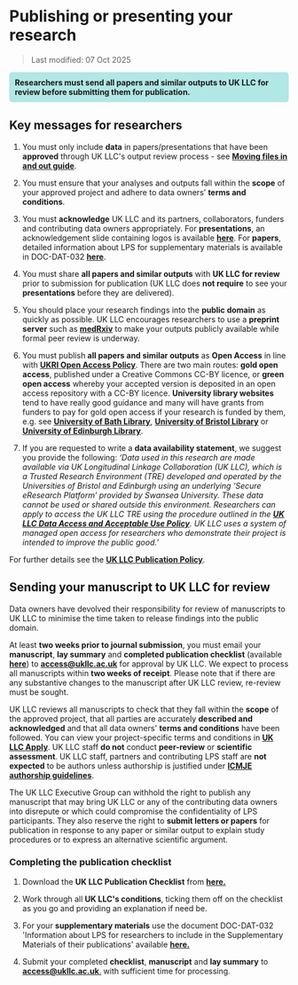 # Publishing or presenting your research
> Last modified: 07 Oct 2025
<div style="background-color: rgba(0, 178, 169, 0.3); padding: 10px; border-radius: 5px;"><strong>Researchers must send all papers and similar outputs to UK LLC for review before submitting them for publication.</strong></div style>


## Key messages for researchers
1. You must only include **data** in papers/presentations that have been **approved** through UK LLC's output review process - see [**Moving files in and out guide**](../user_guide/MovingFilesInAndOut.md).

2. You must ensure that your analyses and outputs fall within the **scope** of your approved project and adhere to data owners’ **terms and conditions**.

3. You must **acknowledge** UK LLC and its partners, collaborators, funders and contributing data owners appropriately. For **presentations**, an acknowledgement slide containing logos is available 
[**here**](../user_guide/images/UKLLC_Acknowledgement_Slide_Publication_Checklist_v4.pptx). For **papers**, detailed information about LPS for supplementary materials is available in DOC-DAT-032 [**here**](../images/DOC-DAT-032_UKLLC_LPS_Supplementary_Info_V1.9.docx).

4. You must share **all papers and similar outputs** with **UK LLC for review** prior to submission for publication (UK LLC does **not require** to see your **presentations** before they are delivered).

6. You should place your research findings into the **public domain** as quickly as possible. UK LLC encourages researchers to use a **preprint server** such as <strong><a href="https://www.medrxiv.org/" target="_blank" rel="noopener noreferrer">medRxiv</a></strong> to make your outputs publicly available while formal peer review is underway.

7. You must publish **all papers and similar outputs** as **Open Access** in line with <strong><a href="https://www.ukri.org/publications/ukri-open-access-policy/" target="_blank" rel="noopener noreferrer">UKRI Open Access Policy</a></strong>. There are two main routes: **gold open access**, published under a Creative Commons CC-BY licence, or **green open access** whereby your accepted version is deposited in an open access repository with a CC-BY licence. **University library websites** tend to have really good guidance and many will have grants from funders to pay for gold open access if your research is funded by them, e.g. see <strong><a href="https://library.bath.ac.uk/open-access/whatisopenaccess" target="_blank" rel="noopener noreferrer">University of Bath Library</a></strong>, <strong><a href="https://www.bristol.ac.uk/staff/researchers/open-access/" target="_blank" rel="noopener noreferrer">University of Bristol Library</a></strong> or <strong><a href="https://library.ed.ac.uk/research-support/publish-research/open-access" target="_blank" rel="noopener noreferrer">University of Edinburgh Library</a></strong>.

8. If you are requested to write a **data availability statement**, we suggest you provide the following:
*‘Data used in this research are made available via UK Longitudinal Linkage Collaboration (UK LLC), which is a Trusted Research Environment (TRE) developed and operated by the Universities of Bristol and Edinburgh using an underlying ‘Secure eResearch Platform’ provided by Swansea University. These data cannot be used or shared outside this environment. Researchers can apply to access the UK LLC TRE using the procedure outlined in the <strong><a href="https://ukllc.ac.uk/governance" target="_blank" rel="noopener noreferrer">UK LLC Data Access and Acceptable Use Policy</a></strong>. UK LLC uses a system of managed open access for researchers who demonstrate their project is intended to improve the public good.’*

For further details see the <strong><a href="https://ukllc.ac.uk/governance" target="_blank" rel="noopener noreferrer">UK LLC Publication Policy</a></strong>.

## Sending your manuscript to UK LLC for review
Data owners have devolved their responsibility for review of manuscripts to UK LLC to minimise the time taken to release findings into the public domain.

At least **two weeks prior to journal submission**, you must email your **manuscript**, **lay summary** and **completed publication checklist** (available [**here**](../images/DOC-ISM-041_UKLLC_PublicationChecklist_V1.8.docx)) to [**access@ukllc.ac.uk**](mailto:access@ukllc.ac.uk) for approval by UK LLC. We expect to process all manuscripts within **two weeks of receipt**. Please note that if there are any substantive changes to the manuscript after UK LLC review, re-review must be sought.

UK LLC reviews all manuscripts to check that they fall within the **scope** of the approved project, that all parties are accurately **described and acknowledged** and that all data owners' **terms and conditions** have been followed. You can view your project-specific terms and conditions in <strong><a href="https://apply.ukllc.ac.uk/" target="_blank" rel="noopener noreferrer">UK LLC Apply</a></strong>. UK LLC staff **do not** conduct **peer-review** or **scientific assessment**. UK LLC staff, partners and contributing LPS staff are **not expected** to be authors unless authorship is justified under [**ICMJE authorship guidelines**](http://icmje.org/).

The UK LLC Executive Group can withhold the right to publish any manuscript that may bring UK LLC or any of the contributing data owners into disrepute or which could compromise the confidentiality of LPS participants. They also reserve the right to **submit letters or papers** for publication in response to any paper or similar output to explain study procedures or to express an alternative scientific argument.

### Completing the publication checklist

1. Download the **UK LLC Publication Checklist** from [**here.**](../images/DOC-ISM-041_UKLLC_PublicationChecklist_V1.8.docx)

2. Work through all **UK LLC's conditions**, ticking them off on the checklist as you go and providing an explanation if need be.
3. For your **supplementary materials** use the document DOC-DAT-032 'Information about LPS for researchers to include in the Supplementary Materials of their publications' available [**here.**](../images/DOC-DAT-032_UKLLC_LPS_Supplementary_Info_V1.9.docx)
4. Submit your completed **checklist**, **manuscript** and **lay summary** to [**access@ukllc.ac.uk**.](mailto:access@ukllc.ac.uk) with sufficient time for processing.
